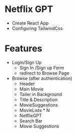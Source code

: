 # Netflix GPT

- Create React App
- Configuring TailwindCss

# Features

- Login/Sign Up
  - Sign In /Sign up Form
  - redirect to Browse Page
- Browse (after authentication)
  - Header
  - Main Movie
  - Tailer in Background
  - Title & Description
  - MovieSuggestions
  - MovieLists \* N
  - NetflixGPT
  - Search Bar
  - Movie Suggestions
